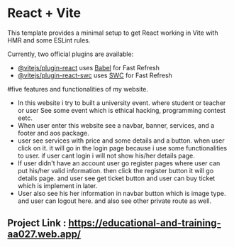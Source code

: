 # React + Vite

This template provides a minimal setup to get React working in Vite with HMR and some ESLint rules.

Currently, two official plugins are available:

- [@vitejs/plugin-react](https://github.com/vitejs/vite-plugin-react/blob/main/packages/plugin-react/README.md) uses [Babel](https://babeljs.io/) for Fast Refresh
- [@vitejs/plugin-react-swc](https://github.com/vitejs/vite-plugin-react-swc) uses [SWC](https://swc.rs/) for Fast Refresh



#five features and functionalities of my website.

- In this website i try to built a university event. where student or teacher or user See some event which is ethical hacking, programming contest eetc.
- When user enter this website see a navbar, banner, services, and a footer and aos package.
- user see services with price and some details and a button. when user click on it. it will go in the login page because i use some functionalities to user. if user cant login i will not show his/her details page.
- If user didn't have an account user go register pages where user can put his/her valid information. then click the register button it will go details page. and user see get ticket button and user can buy ticket which is implement in later.
- User also see his her information in navbar button which is image type. and user can logout here. and also see other private route as well.

## Project Link : <https://educational-and-training-aa027.web.app/>
